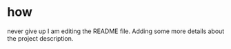 # how
never give up
I am editing the README file. Adding some more details about the project description.
